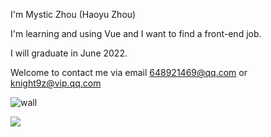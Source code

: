 I'm Mystic Zhou (Haoyu Zhou)

I'm learning and using Vue and I want to find a front-end job.

I will graduate in June 2022.

Welcome to contact me via email 648921469@qq.com or knight9z@vip.qq.com

![wall](https://ssr-contributions-svg.vercel.app/_/zhouhaoyiu?chart=3dbar&weeks=40&theme=random&format=png&quality=0.5)


<img src="https://github-stats.liuli.lol/api?username=zhouhaoyiu&theme=vue&show_icons=true&include_all_commits=true&count_private=true" align="center">
